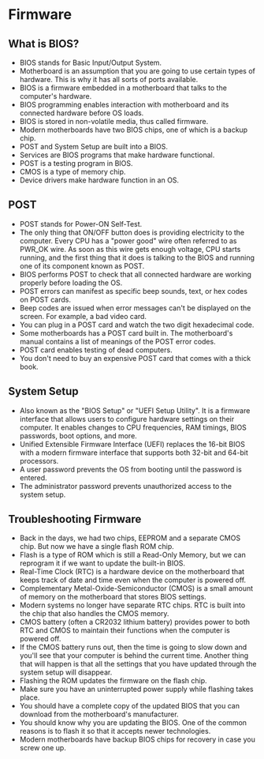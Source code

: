 # Firmware

## What is BIOS?
- BIOS stands for Basic Input/Output System.
- Motherboard is an assumption that you are going to use certain types of hardware. This is why it has all sorts of ports available.
- BIOS is a firmware embedded in a motherboard that talks to the computer's hardware.
- BIOS programming enables interaction with motherboard and its connected hardware before OS loads.
- BIOS is stored in non-volatile media, thus called firmware.
- Modern motherboards have two BIOS chips, one of which is a backup chip.
- POST and System Setup are built into a BIOS.
- Services are BIOS programs that make hardware functional.
- POST is a testing program in BIOS.
- CMOS is a type of memory chip.
- Device drivers make hardware function in an OS.

## POST
- POST stands for Power-ON Self-Test.
- The only thing that ON/OFF button does is providing electricity to the computer. Every CPU has a "power good" wire often referred to as PWR_OK wire. As soon as this wire gets enough voltage, CPU starts running, and the first thing that it does is talking to the BIOS and running one of its component known as POST.
- BIOS performs POST to check that all connected hardware are working properly before loading the OS.
- POST errors can manifest as specific beep sounds, text, or hex codes on POST cards.
- Beep codes are issued when error messages can't be displayed on the screen. For example, a bad video card.
- You can plug in a POST card and watch the two digit hexadecimal code.
- Some motherboards has a POST card built in. The motherboard's manual contains a list of meanings of the POST error codes.
- POST card enables testing of dead computers.
- You don't need to buy an expensive POST card that comes with a thick book.

## System Setup
- Also known as the "BIOS Setup" or "UEFI Setup Utility". It is a firmware interface that allows users to configure hardware settings on their computer. It enables changes to CPU frequencies, RAM timings, BIOS passwords, boot options, and more.
- Unified Extensible Firmware Interface (UEFI) replaces the 16-bit BIOS with a modern firmware interface that supports both 32-bit and 64-bit processors.
- A user password prevents the OS from booting until the password is entered.
- The administrator password prevents unauthorized access to the system setup.

## Troubleshooting Firmware
- Back in the days, we had two chips, EEPROM and a separate CMOS chip. But now we have a single flash ROM chip.
- Flash is a type of ROM which is still a Read-Only Memory, but we can reprogram it if we want to update the built-in BIOS.
- Real-Time Clock (RTC) is a hardware device on the motherboard that keeps track of date and time even when the computer is powered off.
- Complementary Metal-Oxide-Semiconductor (CMOS) is a small amount of memory on the motherboard that stores BIOS settings.
- Modern systems no longer have separate RTC chips. RTC is built into the chip that also handles the CMOS memory.
- CMOS battery (often a CR2032 lithium battery) provides power to both RTC and CMOS to maintain their functions when the computer is powered off.
- If the CMOS battery runs out, then the time is going to slow down and you'll see that your computer is behind the current time. Another thing that will happen is that all the settings that you have updated through the system setup will disappear.
- Flashing the ROM updates the firmware on the flash chip.
- Make sure you have an uninterrupted power supply while flashing takes place.
- You should have a complete copy of the updated BIOS that you can download from the motherboard's manufacturer.
- You should know why you are updating the BIOS. One of the common reasons is to flash it so that it accepts newer technologies.
- Modern motherboards have backup BIOS chips for recovery in case you screw one up.